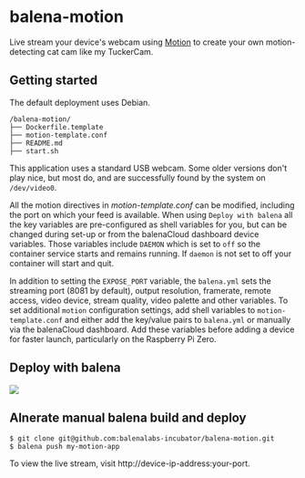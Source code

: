 # balena-motion
Live stream your device's webcam using [Motion](https://motion-project.github.io/motion_config.html) to create your own motion-detecting cat cam like my TuckerCam.

## Getting started
The default deployment uses Debian.

```
/balena-motion/
├── Dockerfile.template
├── motion-template.conf
├── README.md
├── start.sh
```
This application uses a standard USB webcam. Some older versions don't play nice, but most do, and are successfully found by the system on ```/dev/video0```.

All the motion directives in _motion-template.conf_ can be modified, including the port on which your feed is available. When using ```Deploy with balena``` all the key variables are pre-configured as shell variables for you, but can be changed during set-up or from the balenaCloud dashboard device variables. Those variables include ```DAEMON``` which is set to ```off``` so the container service starts and remains running. If ```daemon``` is not set to off your container will start and quit.

In addition to setting the ```EXPOSE_PORT``` variable, the ```balena.yml``` sets the streaming port (8081 by default), output resolution, framerate, remote access, video device, stream quality, video palette and other variables. To set additional ```motion``` configuration settings, add shell variables to ```motion-template.conf``` and either add the key/value pairs to ```balena.yml``` or manually via the balenaCloud dashboard. Add these variables before adding a device for faster launch, particularly on the Raspberry Pi Zero.

## Deploy with balena
[![](https://www.balena.io/deploy.png)](https://dashboard.balena-cloud.com/deploy)


## Alnerate manual balena build and deploy
```
$ git clone git@github.com:balenalabs-incubator/balena-motion.git
$ balena push my-motion-app
```

To view the live stream, visit http://<nolink>device-ip-address:your-port.
